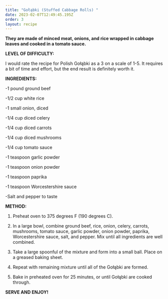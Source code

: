 ```yaml
---
title: "Gołąbki (Stuffed Cabbage Rolls) "
date: 2023-02-07T12:49:45.195Z
order: 3
layout: recipe
---
```

**They are made of minced meat, onions, and rice wrapped in cabbage leaves and cooked in a tomato sauce.**

**LEVEL OF DIFFICULTY:**

I would rate the recipe for Polish Gołąbki as a 3 on a scale of 1-5. It requires a bit of time and effort, but the end result is definitely worth it.

**INGREDIENTS:**

\-1 pound ground beef 

\-1/2 cup white rice 

\-1 small onion, diced 

\-1/4 cup diced celery 

\-1/4 cup diced carrots 

\-1/4 cup diced mushrooms 

\-1/4 cup tomato sauce 

\-1 teaspoon garlic powder 

\-1 teaspoon onion powder 

\-1 teaspoon paprika 

\-1 teaspoon Worcestershire sauce 

\-Salt and pepper to taste

**METHOD:**

1. Preheat oven to 375 degrees F (190 degrees C).

2. In a large bowl, combine ground beef, rice, onion, celery, carrots, mushrooms, tomato sauce, garlic powder, onion powder, paprika, Worcestershire sauce, salt, and pepper. Mix until all ingredients are well combined. 

3. Take a large spoonful of the mixture and form into a small ball. Place on a greased baking sheet. 

4. Repeat with remaining mixture until all of the Gołąbki are formed. 

5. Bake in preheated oven for 25 minutes, or until Gołąbki are cooked through. 

**SERVE AND ENJOY!**